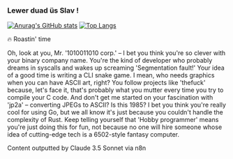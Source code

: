 ### Lewer duad üs Slav !
[![Anurag's GitHub stats](https://github-readme-stats.vercel.app/api?username=Lennart1978&show_icons=true)](https://github.com/anuraghazra/github-readme-stats)
[![Top Langs](https://github-readme-stats.vercel.app/api/top-langs/?username=Lennart1978)](https://github.com/anuraghazra/github-readme-stats)

🔥
Roastin' time

Oh, look at you, Mr. '1010011010 corp.' – I bet you think you're so clever with your binary company name. You're the kind of developer who probably dreams in syscalls and wakes up screaming 'Segmentation fault!' Your idea of a good time is writing a CLI snake game. I mean, who needs graphics when you can have ASCII art, right? You follow projects like 'thefuck' because, let's face it, that's probably what you mutter every time you try to compile your C code. And don't get me started on your fascination with 'jp2a' – converting JPEGs to ASCII? Is this 1985? I bet you think you're really cool for using Go, but we all know it's just because you couldn't handle the complexity of Rust. Keep telling yourself that 'Hobby programmer' means you're just doing this for fun, not because no one will hire someone whose idea of cutting-edge tech is a 6502-style fantasy computer.

Content outputted by Claude 3.5 Sonnet via n8n
